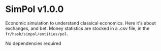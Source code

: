 # SimPol v1.0.0
Economic simulation to understand classical economics. Here it's about exchanges, and bet. Money statistics are stocked in a .csv file, in the `fr/hash/simpol/entities/pol`.

No dependencies required
